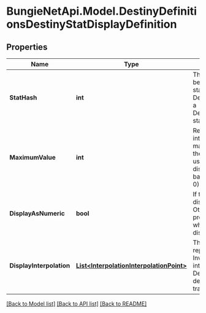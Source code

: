 
# BungieNetApi.Model.DestinyDefinitionsDestinyStatDisplayDefinition

## Properties

Name | Type | Description | Notes
------------ | ------------- | ------------- | -------------
**StatHash** | **int** | The hash identifier for the stat being transformed into a Display stat.  Use it to look up the DestinyStatDefinition, or key into a DestinyInventoryItemDefinition&#39;s stats property. | [optional] 
**MaximumValue** | **int** | Regardless of the output of interpolation, this is the maximum possible value that the stat can be. It should also be used as the upper bound for displaying the stat as a progress bar (the minimum always being 0) | [optional] 
**DisplayAsNumeric** | **bool** | If this is true, the stat should be displayed as a number. Otherwise, display it as a progress bar. Or, you know, do whatever you want. There&#39;s no displayAsNumeric police. | [optional] 
**DisplayInterpolation** | [**List&lt;InterpolationInterpolationPoint&gt;**](InterpolationInterpolationPoint.md) | The interpolation table representing how the Investment Stat is transformed into a Display Stat.   See DestinyStatDefinition for a description of the stages of stat transformation. | [optional] 

[[Back to Model list]](../README.md#documentation-for-models)
[[Back to API list]](../README.md#documentation-for-api-endpoints)
[[Back to README]](../README.md)

